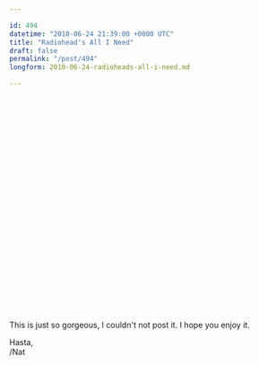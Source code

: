```yaml
---

id: 494
datetime: "2010-06-24 21:39:00 +0000 UTC"
title: "Radiohead's All I Need"
draft: false
permalink: "/post/494"
longform: 2010-06-24-radioheads-all-i-need.md

---
```


<object width="640" height="385"><param name="movie" value="https://www.youtube.com/v/Z9IODJdi3GA&hl=en_US&fs=1&"></param><param name="allowFullScreen" value="true"></param><param name="allowscriptaccess" value="always"></param><embed src="https://www.youtube.com/v/Z9IODJdi3GA&hl=en_US&fs=1&" type="application/x-shockwave-flash" allowscriptaccess="always" allowfullscreen="true" width="640" height="385"></embed></object>

This is just so gorgeous, I couldn't not post it. I hope you enjoy it.

Hasta,  
/Nat

